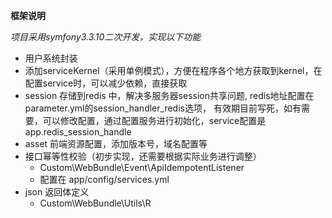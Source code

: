 **框架说明**

*项目采用symfony3.3.10二次开发，实现以下功能*
* 用户系统封装
* 添加serviceKernel（采用单例模式），方便在程序各个地方获取到kernel，在配置service时，可以减少依赖，直接获取
* session 存储到redis 中，解决多服务器session共享问题, redis地址配置在parameter.yml的session_handler_redis选项，
    有效期目前写死，如有需要，可以修改配置，通过配置服务进行初始化，service配置是app.redis_session_handle
* asset 前端资源配置，添加版本号，域名配置等
* 接口幂等性校验（初步实现，还需要根据实际业务进行调整）
    -   Custom\WebBundle\Event\ApiIdempotentListener
    -   配置在 app/config/services.yml
* json 返回体定义
    -   Custom\WebBundle\Utils\R
    